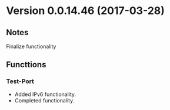# Version 0.0.14.46 (2017-03-28)
         
## Notes

Finalize functionality

## Functtions

### Test-Port

* Added IPv6 functionality.
* Completed functionality.
